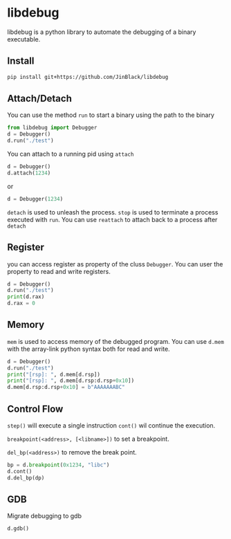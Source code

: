 # libdebug
libdebug is a python library to automate the debugging of a binary executable.

## Install
```bash
pip install git+https://github.com/JinBlack/libdebug
```

## Attach/Detach
You can use the method `run` to start a binary using the path to the binary
```python
from libdebug import Debugger
d = Debugger()
d.run("./test")
```

You can attach to a running pid using `attach`
```python
d = Debugger()
d.attach(1234)
```
or

```python
d = Debugger(1234)
```
`detach` is used to unleash the process. `stop` is used to terminate a process executed with `run`. You can use `reattach` to attach back to a process after `detach`

## Register
you can access register as property of the cluss `Debugger`. You can user the property to read and write registers.
```python
d = Debugger()
d.run("./test")
print(d.rax)
d.rax = 0
```
## Memory
`mem` is used to access memory of the debugged program. You can use `d.mem` with the array-link python syntax both for read and write.

```python
d = Debugger()
d.run("./test")
print("[rsp]: ", d.mem[d.rsp])
print("[rsp]: ", d.mem[d.rsp:d.rsp+0x10])
d.mem[d.rsp:d.rsp+0x10] = b"AAAAAAABC"
```

## Control Flow
`step()` will execute a single instruction `cont()` wil continue the execution.

`breakpoint(<address>, [<libname>])` to set a breakpoint. 

`del_bp(<address>)` to remove the break point.

```python
bp = d.breakpoint(0x1234, "libc")
d.cont()
d.del_bp(dp)
```

## GDB
Migrate debugging to gdb

```python
d.gdb()
```